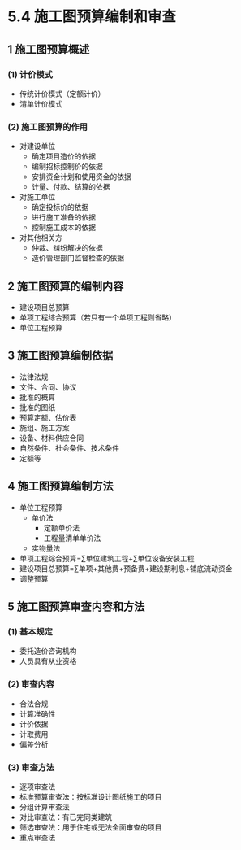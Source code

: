 # 5.4 施工图预算编制和审查

## 1 施工图预算概述

### (1) 计价模式

* 传统计价模式（定额计价）
* 清单计价模式

### (2) 施工图预算的作用

* 对建设单位
  * 确定项目造价的依据
  * 编制招标控制价的依据
  * 安排资金计划和使用资金的依据
  * 计量、付款、结算的依据
* 对施工单位
  * 确定投标价的依据
  * 进行施工准备的依据
  * 控制施工成本的依据
* 对其他相关方
  * 仲裁、纠纷解决的依据
  * 造价管理部门监督检查的依据

## 2 施工图预算的编制内容

* 建设项目总预算
* 单项工程综合预算（若只有一个单项工程则省略）
* 单位工程预算

## 3 施工图预算编制依据

* 法律法规
* 文件、合同、协议
* 批准的概算
* 批准的图纸
* 预算定额、估价表
* 施组、施工方案
* 设备、材料供应合同
* 自然条件、社会条件、技术条件
* 定额等

## 4 施工图预算编制方法

* 单位工程预算
  * 单价法
    * 定额单价法
    * 工程量清单单价法
  * 实物量法
* 单项工程综合预算=∑单位建筑工程+∑单位设备安装工程
* 建设项目总预算=∑单项+其他费+预备费+建设期利息+铺底流动资金
* 调整预算

## 5 施工图预算审查内容和方法

### (1) 基本规定

* 委托造价咨询机构
* 人员具有从业资格

### (2) 审查内容

* 合法合规
* 计算准确性
* 计价依据
* 计取费用
* 偏差分析

### (3) 审查方法

* 逐项审查法
* 标准预算审查法：按标准设计图纸施工的项目
* 分组计算审查法
* 对比审查法：有已完同类建筑
* 筛选审查法：用于住宅或无法全面审查的项目
* 重点审查法
